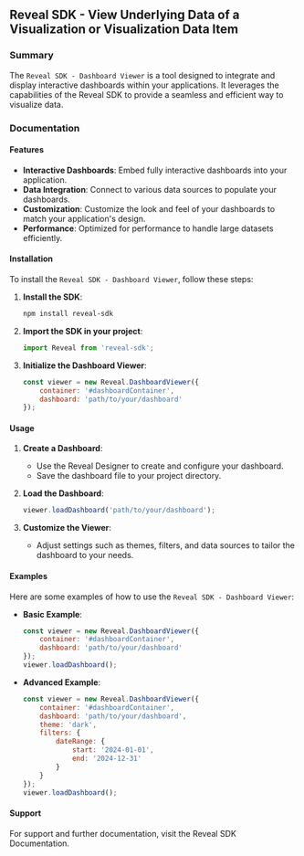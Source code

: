 ## Reveal SDK - View Underlying Data of a Visualization or Visualization Data Item

### Summary
The `Reveal SDK - Dashboard Viewer` is a tool designed to integrate and display interactive dashboards within your applications. It leverages the capabilities of the Reveal SDK to provide a seamless and efficient way to visualize data.

### Documentation

#### Features
- **Interactive Dashboards**: Embed fully interactive dashboards into your application.
- **Data Integration**: Connect to various data sources to populate your dashboards.
- **Customization**: Customize the look and feel of your dashboards to match your application's design.
- **Performance**: Optimized for performance to handle large datasets efficiently.

#### Installation
To install the `Reveal SDK - Dashboard Viewer`, follow these steps:

1. **Install the SDK**:
   ```bash
   npm install reveal-sdk
   ```

2. **Import the SDK in your project**:
   ```javascript
   import Reveal from 'reveal-sdk';
   ```

3. **Initialize the Dashboard Viewer**:
   ```javascript
   const viewer = new Reveal.DashboardViewer({
       container: '#dashboardContainer',
       dashboard: 'path/to/your/dashboard'
   });
   ```

#### Usage
1. **Create a Dashboard**:
   - Use the Reveal Designer to create and configure your dashboard.
   - Save the dashboard file to your project directory.

2. **Load the Dashboard**:
   ```javascript
   viewer.loadDashboard('path/to/your/dashboard');
   ```

3. **Customize the Viewer**:
   - Adjust settings such as themes, filters, and data sources to tailor the dashboard to your needs.

#### Examples
Here are some examples of how to use the `Reveal SDK - Dashboard Viewer`:

- **Basic Example**:
   ```javascript
   const viewer = new Reveal.DashboardViewer({
       container: '#dashboardContainer',
       dashboard: 'path/to/your/dashboard'
   });
   viewer.loadDashboard();
   ```

- **Advanced Example**:
   ```javascript
   const viewer = new Reveal.DashboardViewer({
       container: '#dashboardContainer',
       dashboard: 'path/to/your/dashboard',
       theme: 'dark',
       filters: {
           dateRange: {
               start: '2024-01-01',
               end: '2024-12-31'
           }
       }
   });
   viewer.loadDashboard();
   ```

#### Support
For support and further documentation, visit the Reveal SDK Documentation.
